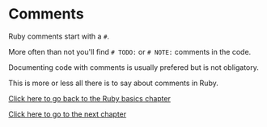 # Comments

Ruby comments start with a `#`.

More often than not you'll find `# TODO:` or `# NOTE:` comments in the code.

Documenting code with comments is usually prefered but is not obligatory.

This is more or less all there is to say about comments in Ruby.

[Click here to go back to the Ruby basics chapter](../)

[Click here to go to the next chapter](../variables_and_types/)
